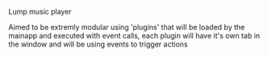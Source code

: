 Lump music player

Aimed to be extremly modular using 'plugins' that will be loaded by the mainapp and executed with event calls, each plugin will have it's own tab in the window and will be using events to trigger actions